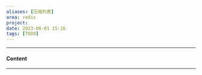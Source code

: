 ```yaml
---
aliases: [压缩列表]
area: redis
project: 
date: 2023-08-01 15:16
tags: [TODO]
---
```

---
#### Content

---
